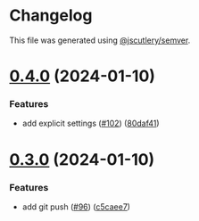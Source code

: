 # Changelog

This file was generated using [@jscutlery/semver](https://github.com/jscutlery/semver).

# [0.4.0](https://github.com/devdigital/utilz/compare/@utilz/config-prettier-0.3.0...@utilz/config-prettier-0.4.0) (2024-01-10)


### Features

* add explicit settings ([#102](https://github.com/devdigital/utilz/issues/102)) ([80daf41](https://github.com/devdigital/utilz/commit/80daf410450910e929680acc948385c31264f6fe))



# [0.3.0](https://github.com/devdigital/utilz/compare/@utilz/config-prettier-0.2.0...@utilz/config-prettier-0.3.0) (2024-01-10)


### Features

* add git push ([#96](https://github.com/devdigital/utilz/issues/96)) ([c5caee7](https://github.com/devdigital/utilz/commit/c5caee75752a5dd2abe7e3419c19c28ddc24cb9c))
